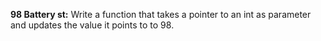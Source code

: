 **98 Battery st:** Write a function that takes a pointer to an int as parameter and updates the value it points to to 98.

